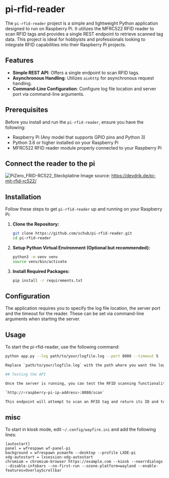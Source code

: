 # pi-rfid-reader

The `pi-rfid-reader` project is a simple and lightweight Python application designed to run on Raspberry Pi. It utilizes the MFRC522 RFID reader to scan RFID tags and provides a single REST endpoint to retrieve scanned tag data. This project is ideal for hobbyists and professionals looking to integrate RFID capabilities into their Raspberry Pi projects.

## Features

- **Simple REST API**: Offers a single endpoint to scan RFID tags.
- **Asynchronous Handling**: Utilizes `aiohttp` for asynchronous request handling.
- **Command-Line Configuration**: Configure log file location and server port via command-line arguments.

## Prerequisites

Before you install and run the `pi-rfid-reader`, ensure you have the following:

- Raspberry Pi (Any model that supports GPIO pins and Python 3)
- Python 3.6 or higher installed on your Raspberry Pi
- MFRC522 RFID reader module properly connected to your Raspberry Pi

## Connect the reader to the pi

![PiZero_FRID-RC522_Steckplatine](https://github.com/nf-gmbh/pi-rfid-reader/assets/308471/e37e41e5-5b9f-4ad3-8e32-744f5c13c7d7)
Image source: https://devdrik.de/pi-mit-rfid-rc522/

## Installation

Follow these steps to get `pi-rfid-reader` up and running on your Raspberry Pi:

1. **Clone the Repository:**
   ```bash
   git clone https://github.com/schub/pi-rfid-reader.git
   cd pi-rfid-reader

2. **Setup Python Virtual Environment (Optional but recommended):**
   ```bash
   python3 -m venv venv
   source venv/bin/activate

3. **Install Required Packages:**
   ```bash
   pip install -r requirements.txt

## Configuration

The application requires you to specify the log file location, the server port and the timeout for the reader. These can be set via command-line arguments when starting the server.

## Usage

To start the pi-rfid-reader, use the following command:

```bash
python app.py --log path/to/your/logfile.log --port 8080 --timeout 5

Replace `path/to/your/logfile.log` with the path where you want the logs to be saved and `8080` with your preferred port number. Timeout is optional and defaults to 5sec.

## Testing the API

Once the server is running, you can test the RFID scanning functionality by accessing:

`http://<raspberry-pi-ip-address>:8080/scan`

This endpoint will attempt to scan an RFID tag and return its ID and text data in JSON format.
```

## misc

To start in kiosk mode, edit `~/.config/wayfire.ini` and add the following lines:

```
[autostart]
panel = wfrespawn wf-panel-pi
background = wfrespawn pcmanfm --desktop --profile LXDE-pi
xdg-autostart = lxsession-xdg-autostart
chromium = chromium-browser https://example.com --kiosk --noerrdialogs --disable-infobars --no-first-run --ozone-platform=wayland --enable-features=OverlayScrollbar
```
